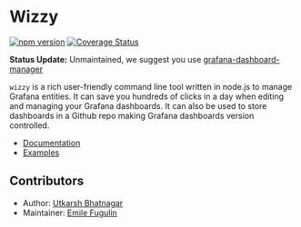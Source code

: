 # Wizzy 
[![npm version](https://badge.fury.io/js/wizzy.svg)](https://badge.fury.io/js/wizzy)
[![Coverage Status](https://coveralls.io/repos/github/grafana-wizzy/wizzy/badge.svg?branch=master)](https://coveralls.io/github/grafana-wizzy/wizzy?branch=master)

**Status Update:** Unmaintained, we suggest you use [grafana-dashboard-manager](https://github.com/netsage-project/grafana-dashboard-manager)

`wizzy` is a rich user-friendly command line tool written in node.js to manage Grafana entities. It can save you hundreds of clicks in a day when editing and managing your Grafana dashboards. It can also be used to store dashboards in a Github repo making Grafana dashboards version controlled.

* [Documentation](https://grafana-wizzy.com/home/)
* [Examples](https://grafana-wizzy.com/examples/)

## Contributors
- Author: [Utkarsh Bhatnagar](https://github.com/utkarshcmu)
- Maintainer: [Emile Fugulin](https://github.com/sytten)
